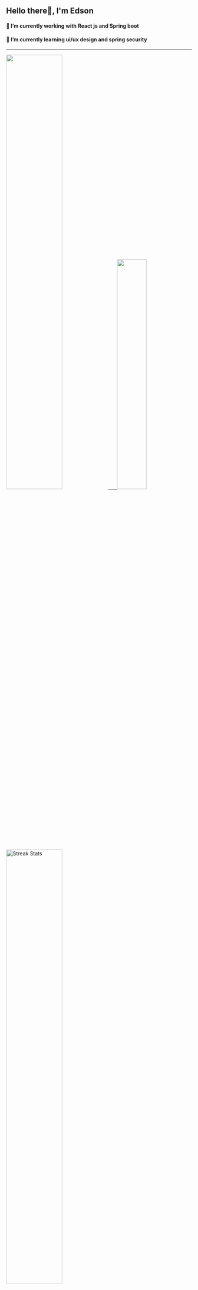 
## Hello there👋, I'm Edson 

#### 🔭 I’m currently working with React js and Spring boot 
#### 🌱 I’m currently learning ui/ux design and spring security
---
    
  

 <p align="left">
  <a href="https://github.com/EdsonNhancale">
  <img width=55% src="https://github-readme-stats.vercel.app/api?username=EdsonNhancale&show_icons=true&theme=dracula&include_all_commits=true&count_private=true"/>&nbsp;&nbsp;&nbsp;&nbsp;&nbsp;
  <img  width=40% src="https://github-readme-stats.vercel.app/api/top-langs/?username=EdsonNhancale&layout=compact&langs_count=7&theme=dracula"/>
</p>

  <p align="left">
    <a href="https://github.com/EdsonNhancale"><img width=55% alt="Streak Stats" src="https://github-readme-streak-stats.herokuapp.com/?user=EdsonNhancale&theme=dracula"/></a>
   </p>

 
 <!--START_SECTION:waka-->

```text
From: 16 November 2022 - To: 21 January 2023

Total Time: 133 hrs 17 mins

JavaScript       96 hrs 38 mins  ██████████████████░░░░░░░   72.51 %
Dart             14 hrs 6 mins   ██▓░░░░░░░░░░░░░░░░░░░░░░   10.59 %
Java             6 hrs 41 mins   █▒░░░░░░░░░░░░░░░░░░░░░░░   05.02 %
HTML             4 hrs 46 mins   █░░░░░░░░░░░░░░░░░░░░░░░░   03.58 %
Other            3 hrs 13 mins   ▓░░░░░░░░░░░░░░░░░░░░░░░░   02.43 %
```

<!--END_SECTION:waka-->

<div> 
  <a href="www.linkedin.com/in/edson-nhancale-7849781a6" target="_blank"><img src="https://img.shields.io/badge/-LinkedIn-%230077B5?style=for-the-badge&logo=linkedin&logoColor=white" target="_blank"></a> 

</div>

